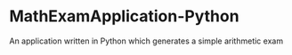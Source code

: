 # MathExamApplication-Python
An application written in Python which generates a simple arithmetic exam
